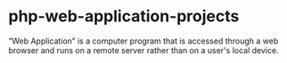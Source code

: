 # php-web-application-projects
“Web Application” is a computer program that is accessed through a web browser and runs on a remote server rather than on a user's local device. 
